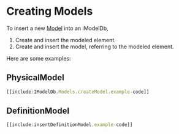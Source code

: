 # Creating Models

To insert a new [Model]($backend) into an iModelDb,

1. Create and insert the modeled element.
2. Create and insert the model, referring to the modeled element.

Here are some examples:

## PhysicalModel

``` ts
[[include:IModelDb.Models.createModel.example-code]]
```

## DefinitionModel

``` ts
[[include:insertDefinitionModel.example-code]]
```
